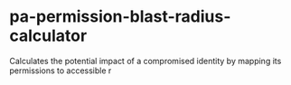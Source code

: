 # pa-permission-blast-radius-calculator
Calculates the potential impact of a compromised identity by mapping its permissions to accessible r

